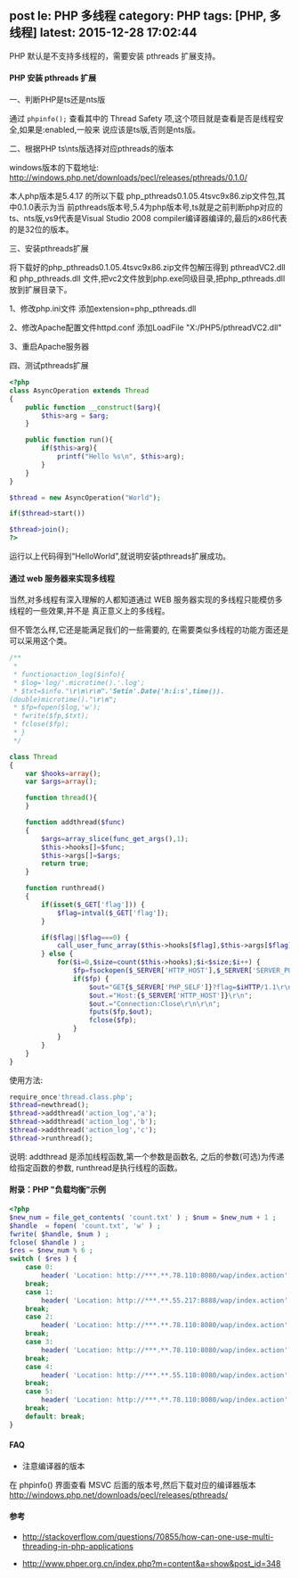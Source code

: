 post
le: PHP 多线程
category: PHP
tags: [PHP, 多线程]
latest: 2015-12-28 17:02:44
---

PHP 默认是不支持多线程的，需要安装 pthreads 扩展支持。

#### PHP 安装 pthreads 扩展

一、判断PHP是ts还是nts版

通过 `phpinfo();` 查看其中的 Thread Safety 项,这个项目就是查看是否是线程安全,如果是:enabled,一般来 说应该是ts版,否则是nts版。

二、根据PHP ts\nts版选择对应pthreads的版本

windows版本的下载地址: <http://windows.php.net/downloads/pecl/releases/pthreads/0.1.0/>

本人php版本是5.4.17 的所以下载 php_pthreads­0.1.0­5.4­ts­vc9­x86.zip文件包,其中0.1.0表示为当
前pthreads版本号,5.4为php版本号,ts就是之前判断php对应的ts、nts版,vs9代表是Visual Studio 2008 compiler编译器编译的,最后的x86代表的是32位的版本。

三、安装pthreads扩展

将下载好的php_pthreads­0.1.0­5.4­ts­vc9­x86.zip文件包解压得到 pthreadVC2.dll 和 php_pthreads.dll 文件,把vc2文件放到php.exe同级目录,把php_pthreads.dll放到扩展目录下。

1、修改php.ini文件 添加extension=php_pthreads.dll

2、修改Apache配置文件httpd.conf 添加LoadFile "X:/PHP5/pthreadVC2.dll"

3、重启Apache服务器

四、测试pthreads扩展

``` php
<?php  
class AsyncOperation extends Thread
{  
	public function __construct($arg){  
		$this­>arg = $arg;  
	}

	public function run(){  
		if($this­>arg){  
			printf("Hello %s\n", $this­>arg);  
		}
	}
} 

$thread = new AsyncOperation("World");  

if($thread­>start())  

$thread­>join();  
?>  
```

运行以上代码得到“HelloWorld”,就说明安装pthreads扩展成功。


#### 通过 web 服务器来实现多线程

当然,对多线程有深入理解的人都知道通过 WEB 服务器实现的多线程只能模仿多线程的一些效果,并不是 真正意义上的多线程。

但不管怎么样,它还是能满足我们的一些需要的, 在需要类似多线程的功能方面还是可以采用这个类。

``` php
/**
 *
 * functionaction_log($info){
 * $log='log/'.microtime().'.log';
 * $txt=$info."\r\n\r\n".'Setin'.Date('h:i:s',time()).
(double)microtime()."\r\n";
 * $fp=fopen($log,'w');
 * fwrite($fp,$txt);
 * fclose($fp);
 * }
 */

class Thread
{
    var $hooks=array();
    var $args=array();

	function thread(){
	}

	function addthread($func)
	{
		$args=array_slice(func_get_args(),1);
		$this->hooks[]=$func;
		$this->args[]=$args;
		return true;
	}

	function runthread()
	{
		if(isset($_GET['flag'])) {
		    $flag=intval($_GET['flag']);
		}

		if($flag||$flag===0) {
		    call_user_func_array($this->hooks[$flag],$this->args[$flag]);
		} else {
		    for($i=0,$size=count($this->hooks);$i<$size;$i++) {
		        $fp=fsockopen($_SERVER['HTTP_HOST'],$_SERVER['SERVER_PORT']);
		        if($fp) {
		            $out="GET{$_SERVER['PHP_SELF']}?flag=$iHTTP/1.1\r\n";
		            $out.="Host:{$_SERVER['HTTP_HOST']}\r\n";
		            $out.="Connection:Close\r\n\r\n";
		            fputs($fp,$out);
		            fclose($fp);
		        }
		    }
		}
	}
}
```

使用方法:

``` php
require_once'thread.class.php';
$thread=newthread();
$thread->addthread('action_log','a');
$thread->addthread('action_log','b');
$thread->addthread('action_log','c');
$thread->runthread();
```

说明: addthread 是添加线程函数,第一个参数是函数名, 之后的参数(可选)为传递给指定函数的参数, runthread是执行线程的函数。


#### 附录：PHP "负载均衡"示例

``` php
<?php
$new_num = file_get_contents( 'count.txt' ) ; $num = $new_num + 1 ;
$handle  = fopen( 'count.txt', 'w' ) ;
fwrite( $handle, $num ) ;
fclose( $handle ) ;
$res = $new_num % 6 ;
switch ( $res ) {
	case 0:
		header( 'Location: http://***.**.78.110:8080/wap/index.action' ) ;
	break;
	case 1:
		header( 'Location: http://***.**.55.217:8888/wap/index.action' ) ;
	break;
	case 2:
		header( 'Location: http://***.**.78.110:8080/wap/index.action' ) ;
	break;
	case 3:
		header( 'Location: http://***.**.78.110:8080/wap/index.action' ) ;
	break;
	case 4:
		header( 'Location: http://***.**.55.110:8080/wap/index.action' ) ;
	break;
	case 5:
		header( 'Location: http://***.**.78.110:8080/wap/index.action' ) ;
	break;
	default: break;
}
```

#### FAQ

- 注意编译器的版本

在 phpinfo() 界面查看 MSVC 后面的版本号,然后下载对应的编译器版本 http://windows.php.net/downloads/pecl/releases/pthreads/

#### 参考

- <http://stackoverflow.com/questions/70855/how-can-one-use-multi-threading-in-php-applications>

- <http://www.phper.org.cn/index.php?m=content&a=show&post_id=348>

